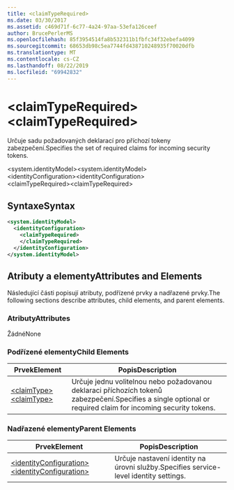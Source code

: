```yaml
---
title: <claimTypeRequired>
ms.date: 03/30/2017
ms.assetid: c469d71f-6c77-4a24-97aa-53efa126ceef
author: BrucePerlerMS
ms.openlocfilehash: 85f3954514fa8b532311b1fbfc34f32ebefa4099
ms.sourcegitcommit: 68653db98c5ea7744fd438710248935f70020dfb
ms.translationtype: MT
ms.contentlocale: cs-CZ
ms.lasthandoff: 08/22/2019
ms.locfileid: "69942832"
---
```

# <a name="claimtyperequired"></a><span data-ttu-id="3c727-101">\<claimTypeRequired></span><span class="sxs-lookup"><span data-stu-id="3c727-101">\<claimTypeRequired></span></span>
<span data-ttu-id="3c727-102">Určuje sadu požadovaných deklarací pro příchozí tokeny zabezpečení.</span><span class="sxs-lookup"><span data-stu-id="3c727-102">Specifies the set of required claims for incoming security tokens.</span></span>  
  
 <span data-ttu-id="3c727-103">\<system.identityModel></span><span class="sxs-lookup"><span data-stu-id="3c727-103">\<system.identityModel></span></span>  
<span data-ttu-id="3c727-104">\<identityConfiguration></span><span class="sxs-lookup"><span data-stu-id="3c727-104">\<identityConfiguration></span></span>  
<span data-ttu-id="3c727-105">\<claimTypeRequired></span><span class="sxs-lookup"><span data-stu-id="3c727-105">\<claimTypeRequired></span></span>  
  
## <a name="syntax"></a><span data-ttu-id="3c727-106">Syntaxe</span><span class="sxs-lookup"><span data-stu-id="3c727-106">Syntax</span></span>  
  
```xml  
<system.identityModel>  
  <identityConfiguration>  
    <claimTypeRequired>  
    </claimTypeRequired>  
  </identityConfiguration>  
</system.identityModel>  
```  
  
## <a name="attributes-and-elements"></a><span data-ttu-id="3c727-107">Atributy a elementy</span><span class="sxs-lookup"><span data-stu-id="3c727-107">Attributes and Elements</span></span>  
 <span data-ttu-id="3c727-108">Následující části popisují atributy, podřízené prvky a nadřazené prvky.</span><span class="sxs-lookup"><span data-stu-id="3c727-108">The following sections describe attributes, child elements, and parent elements.</span></span>  
  
### <a name="attributes"></a><span data-ttu-id="3c727-109">Atributy</span><span class="sxs-lookup"><span data-stu-id="3c727-109">Attributes</span></span>  
 <span data-ttu-id="3c727-110">Žádné</span><span class="sxs-lookup"><span data-stu-id="3c727-110">None</span></span>  
  
### <a name="child-elements"></a><span data-ttu-id="3c727-111">Podřízené elementy</span><span class="sxs-lookup"><span data-stu-id="3c727-111">Child Elements</span></span>  
  
|<span data-ttu-id="3c727-112">Prvek</span><span class="sxs-lookup"><span data-stu-id="3c727-112">Element</span></span>|<span data-ttu-id="3c727-113">Popis</span><span class="sxs-lookup"><span data-stu-id="3c727-113">Description</span></span>|  
|-------------|-----------------|  
|[<span data-ttu-id="3c727-114">\<claimType></span><span class="sxs-lookup"><span data-stu-id="3c727-114">\<claimType></span></span>](claimtype.md)|<span data-ttu-id="3c727-115">Určuje jednu volitelnou nebo požadovanou deklaraci příchozích tokenů zabezpečení.</span><span class="sxs-lookup"><span data-stu-id="3c727-115">Specifies a single optional or required claim for incoming security tokens.</span></span>|  
  
### <a name="parent-elements"></a><span data-ttu-id="3c727-116">Nadřazené elementy</span><span class="sxs-lookup"><span data-stu-id="3c727-116">Parent Elements</span></span>  
  
|<span data-ttu-id="3c727-117">Prvek</span><span class="sxs-lookup"><span data-stu-id="3c727-117">Element</span></span>|<span data-ttu-id="3c727-118">Popis</span><span class="sxs-lookup"><span data-stu-id="3c727-118">Description</span></span>|  
|-------------|-----------------|  
|[<span data-ttu-id="3c727-119">\<identityConfiguration></span><span class="sxs-lookup"><span data-stu-id="3c727-119">\<identityConfiguration></span></span>](identityconfiguration.md)|<span data-ttu-id="3c727-120">Určuje nastavení identity na úrovni služby.</span><span class="sxs-lookup"><span data-stu-id="3c727-120">Specifies service-level identity settings.</span></span>|
